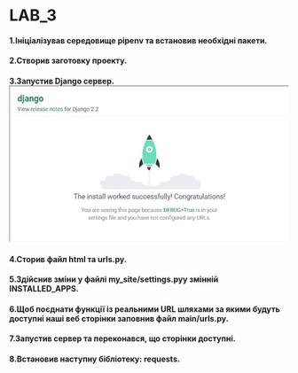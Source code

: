 # LAB_3
#### 1.Ініціалізував середовище pipenv та встановив необхідні пакети.
#### 2.Створив заготовку проекту.
#### 3.Запустив Django сервер. ![Image alt](image/1.jpg)
#### 4.Сторив  файл html та urls.py. 
#### 5.Здійснив зміни у файлі my_site/settings.pyу змінній INSTALLED_APPS.
#### 6.Щоб поєднати функції із реальними URL шляхами за якими будуть доступні наші веб сторінки заповнив файл main/urls.py.
#### 7.Запустив сервер та переконався, що сторінки доступні.
#### 8.Встановив наступну бібліотеку: requests.